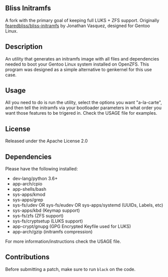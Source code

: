 ## Bliss Initramfs

A fork with the primary goal of keeping full LUKS + ZFS support.
Originally 
[fearedbliss/bliss-initramfs](https://github.com/fearedbliss/bliss-initramfs)
by Jonathan Vasquez, designed for Gentoo Linux.

## Description

An utility that generates an initramfs image with all files and dependencies
needed to boot your Gentoo Linux system installed on OpenZFS. This program was
designed as a simple alternative to genkernel for this use case.

## Usage

All you need to do is run the utility, select the options you want "a-la-carte",
and then tell the initramfs via your bootloader parameters in what order you
want those features to be trigered in. Check the USAGE file for examples.

## License

Released under the Apache License 2.0

## Dependencies

Please have the following installed:

- dev-lang/python 3.6+
- app-arch/cpio
- app-shells/bash
- sys-apps/kmod
- sys-apps/grep
- sys-fs/udev OR sys-fs/eudev OR sys-apps/systemd (UUIDs, Labels, etc)
- sys-apps/kbd (Keymap support)
- sys-fs/zfs (ZFS support)
- sys-fs/cryptsetup (LUKS support)
- app-crypt/gnupg (GPG Encrypted Keyfile used for LUKS)
- app-arch/gzip (initramfs compression)

For more information/instructions check the USAGE file.

## Contributions

Before submitting a patch, make sure to run `black` on the code.